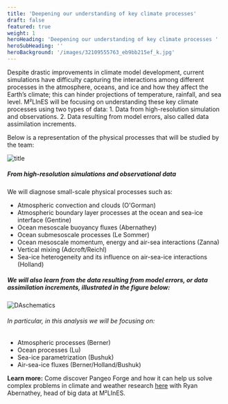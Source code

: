 ```yaml
---
title: 'Deepening our understanding of key climate processes'
draft: false
featured: true
weight: 1
heroHeading: 'Deepening our understanding of key climate processes '
heroSubHeading: ''
heroBackground: '/images/32109555763_eb9bb215ef_k.jpg'
---
```


Despite drastic improvements in climate model development, current simulations have difficulty capturing the interactions among different processes in the atmosphere, oceans, and ice and how they affect the Earth’s climate; this can hinder projections of temperature, rainfall, and sea level. 
M²LInES will be focusing on understanding these key climate processes using two types of data: 1. Data from high-resolution simulation and observations. 2. Data resulting from model errors, also called data assimilation increments.    
 
Below is a representation of the physical processes that will be studied by the team:

![title](/images/research/physical-processes-simple.png)

##### From high-resolution simulations and observational data
We will diagnose small-scale physical processes such as:


* Atmospheric convection and clouds (O'Gorman)
* Atmospheric boundary layer processes at the ocean and sea-ice interface (Gentine)
* Ocean mesoscale buoyancy fluxes (Abernathey)
* Ocean submesoscale processes (Le Sommer)
* Ocean mesoscale momentum, energy and air-sea interactions (Zanna)
* Vertical mixing (Adcroft/Reichl)
* Sea-ice heterogeneity and its influence on air-sea-ice interactions (Holland)

##### We will also learn from the data resulting from model errors, or data assimilation increments, illustrated in the figure below:  

![DAschematics](/images/research/DAillustration-logo-small.png)

###### In particular, in this analysis we will be focusing on:

* Atmospheric processes (Berner) 
* Ocean processes (Lu)
* Sea-ice parametrization (Bushuk)
* Air-sea-ice fluxes (Berner/Holland/Bushuk)

**Learn more:**
Come discover Pangeo Forge and how it can help us solve complex problems in climate and weather research [here](https://vimeo.com/510830389) with Ryan Abernathey, head of big data at M²LInES. 
